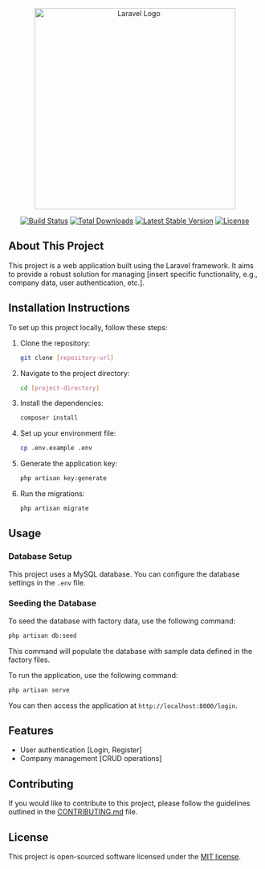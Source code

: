 <p align="center"><a href="https://laravel.com" target="_blank"><img src="https://raw.githubusercontent.com/laravel/art/master/logo-lockup/5%20SVG/2%20CMYK/1%20Full%20Color/laravel-logolockup-cmyk-red.svg" width="400" alt="Laravel Logo"></a></p>

<p align="center">
<a href="https://github.com/laravel/framework/actions"><img src="https://github.com/laravel/framework/workflows/tests/badge.svg" alt="Build Status"></a>
<a href="https://packagist.org/packages/laravel/framework"><img src="https://img.shields.io/packagist/dt/laravel/framework" alt="Total Downloads"></a>
<a href="https://packagist.org/packages/laravel/framework"><img src="https://img.shields.io/packagist/v/laravel/framework" alt="Latest Stable Version"></a>
<a href="https://packagist.org/packages/laravel/framework"><img src="https://img.shields.io/packagist/l/laravel/framework" alt="License"></a>
</p>

## About This Project

This project is a web application built using the Laravel framework. It aims to provide a robust solution for managing [insert specific functionality, e.g., company data, user authentication, etc.]. 

## Installation Instructions

To set up this project locally, follow these steps:

1. Clone the repository:
   ```bash
   git clone [repository-url]
   ```
2. Navigate to the project directory:
   ```bash
   cd [project-directory]
   ```
3. Install the dependencies:
   ```bash
   composer install
   ```
4. Set up your environment file:
   ```bash
   cp .env.example .env
   ```
5. Generate the application key:
   ```bash
   php artisan key:generate
   ```
6. Run the migrations:
   ```bash
   php artisan migrate
   ```

## Usage

### Database Setup
This project uses a MySQL database. You can configure the database settings in the `.env` file.


### Seeding the Database
To seed the database with factory data, use the following command:
```bash
php artisan db:seed
```
This command will populate the database with sample data defined in the factory files.

To run the application, use the following command:
```bash
php artisan serve
```
You can then access the application at `http://localhost:8000/login`.

## Features

- User authentication [Login, Register]
- Company management [CRUD operations]

## Contributing

If you would like to contribute to this project, please follow the guidelines outlined in the [CONTRIBUTING.md](CONTRIBUTING.md) file.

## License

This project is open-sourced software licensed under the [MIT license](https://opensource.org/licenses/MIT).
